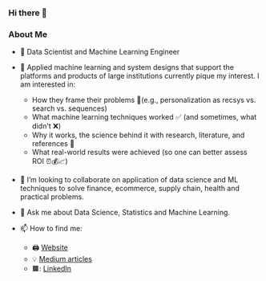 ### Hi there 👋
### About Me

- 🔭 Data Scientist and Machine Learning Engineer
- 🌱 Applied machine learning and system designs that support the platforms and products of large institutions currently pique my interest. I am interested in:
    - How they frame their problems 🔎(e.g., personalization as recsys vs. search vs. sequences)
    - What machine learning techniques worked ✅ (and sometimes, what didn't ❌)
    - Why it works, the science behind it with research, literature, and references 📂
    - What real-world results were achieved (so one can better assess ROI ⏰💰📈)

- 👯 I’m looking to collaborate on application of data science and ML techniques to solve finance, ecommerce, supply chain, health and practical problems.
- 💬 Ask me about Data Science, Statistics and Machine Learning.

- 📫 How to find me: 
  - 🖨️ [Website](http://babaniyi.com)
  - :bulb: [Medium articles](http://medium.com/babaniyi)
  - 🟫: [LinkedIn](http://linkedin.com/in/babaniyi)



<!--
[![Babaniyi's github stats](https://github-readme-stats.vercel.app/api?username=babaniyi&count_private=true&show_icons=true&theme=radical&hide_rank=false)](https://github.com/babaniyi)
[![Top Langs](https://github-readme-stats.vercel.app/api/top-langs/?username=babaniyi)](https://github.com/babaniyi)
**babaniyi/babaniyi** is a ✨ _special_ ✨ repository because its `README.md` (this file) appears on your GitHub profile.
-->
